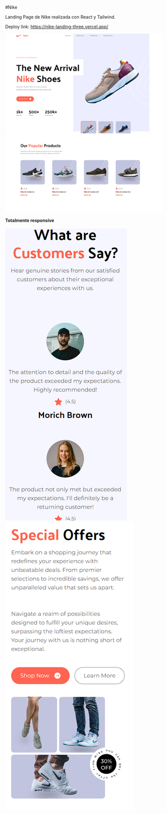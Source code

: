 #Nike

Landing Page de Nike realizada con React y Tailwind.

Deploy link: https://nike-landing-three.vercel.app/

![Captura de Pantalla 1](https://github.com/marcos-senn/nike-landing/raw/main/src/assets/img-readme/Screenshot%202023-11-23%20200303.png)
![Captura de Pantalla 2](https://github.com/marcos-senn/nike-landing/raw/main/src/assets/img-readme/Screenshot%202023-11-23%20200354.png)


<span>**Totalmente responsive**<span/>
<br/>
<br/>
![Captura de Pantalla 3](https://github.com/marcos-senn/nike-landing/raw/main/src/assets/img-readme/Screenshot%202023-11-23%20200543.png)
![Captura de Pantalla 4](https://github.com/marcos-senn/nike-landing/raw/main/src/assets/img-readme/Screenshot%202023-11-23%20200607.png)
